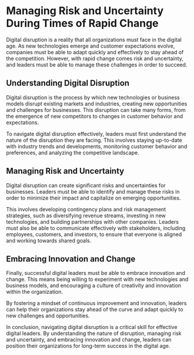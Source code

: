 Managing Risk and Uncertainty During Times of Rapid Change
====================================================================================================

Digital disruption is a reality that all organizations must face in the digital age. As new technologies emerge and customer expectations evolve, companies must be able to adapt quickly and effectively to stay ahead of the competition. However, with rapid change comes risk and uncertainty, and leaders must be able to manage these challenges in order to succeed.

Understanding Digital Disruption
--------------------------------

Digital disruption is the process by which new technologies or business models disrupt existing markets and industries, creating new opportunities and challenges for businesses. This disruption can take many forms, from the emergence of new competitors to changes in customer behavior and expectations.

To navigate digital disruption effectively, leaders must first understand the nature of the disruption they are facing. This involves staying up-to-date with industry trends and developments, monitoring customer behavior and preferences, and analyzing the competitive landscape.

Managing Risk and Uncertainty
-----------------------------

Digital disruption can create significant risks and uncertainties for businesses. Leaders must be able to identify and manage these risks in order to minimize their impact and capitalize on emerging opportunities.

This involves developing contingency plans and risk management strategies, such as diversifying revenue streams, investing in new technologies, and building partnerships with other companies. Leaders must also be able to communicate effectively with stakeholders, including employees, customers, and investors, to ensure that everyone is aligned and working towards shared goals.

Embracing Innovation and Change
-------------------------------

Finally, successful digital leaders must be able to embrace innovation and change. This means being willing to experiment with new technologies and business models, and encouraging a culture of creativity and innovation within the organization.

By fostering a mindset of continuous improvement and innovation, leaders can help their organizations stay ahead of the curve and adapt quickly to new challenges and opportunities.

In conclusion, navigating digital disruption is a critical skill for effective digital leaders. By understanding the nature of disruption, managing risk and uncertainty, and embracing innovation and change, leaders can position their organizations for long-term success in the digital age.
